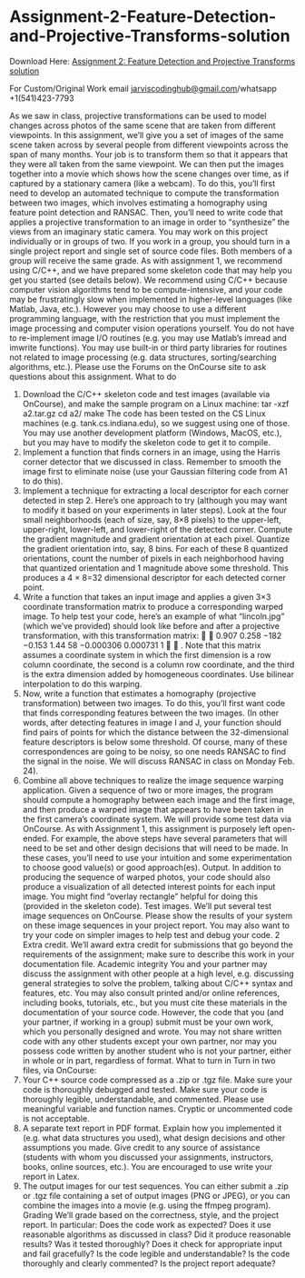 # Assignment-2-Feature-Detection-and-Projective-Transforms-solution

Download Here: [Assignment 2: Feature Detection and Projective Transforms solution](https://jarviscodinghub.com/assignment/assignment-2-feature-detection-and-projective-transforms-solution/)

For Custom/Original Work email jarviscodinghub@gmail.com/whatsapp +1(541)423-7793

As we saw in class, projective transformations can be used to model changes across photos of the same scene
that are taken from different viewpoints. In this assignment, we’ll give you a set of images of the same scene
taken across by several people from different viewpoints across the span of many months. Your job is to
transform them so that it appears that they were all taken from the same viewpoint. We can then put the
images together into a movie which shows how the scene changes over time, as if captured by a stationary
camera (like a webcam). To do this, you’ll first need to develop an automated technique to compute the
transformation between two images, which involves estimating a homography using feature point detection
and RANSAC. Then, you’ll need to write code that applies a projective transformation to an image in order
to “synthesize” the views from an imaginary static camera.
You may work on this project individually or in groups of two. If you work in a group, you should turn in
a single project report and single set of source code files. Both members of a group will receive the same
grade.
As with assignment 1, we recommend using C/C++, and we have prepared some skeleton code that may help
you get you started (see details below). We recommend using C/C++ because computer vision algorithms
tend to be compute-intensive, and your code may be frustratingly slow when implemented in higher-level
languages (like Matlab, Java, etc.). However you may choose to use a different programming language, with
the restriction that you must implement the image processing and computer vision operations yourself. You
do not have to re-implement image I/O routines (e.g. you may use Matlab’s imread and imwrite functions).
You may use built-in or third party libraries for routines not related to image processing (e.g. data structures,
sorting/searching algorithms, etc.).
Please use the Forums on the OnCourse site to ask questions about this assignment.
What to do
1. Download the C/C++ skeleton code and test images (available via OnCourse), and make the sample
program on a Linux machine:
tar -xzf a2.tar.gz
cd a2/
make
The code has been tested on the CS Linux machines (e.g. tank.cs.indiana.edu), so we suggest using
one of those. You may use another development platform (Windows, MacOS, etc.), but you may have
to modify the skeleton code to get it to compile.
2. Implement a function that finds corners in an image, using the Harris corner detector that we discussed
in class. Remember to smooth the image first to eliminate noise (use your Gaussian filtering code from
A1 to do this).
3. Implement a technique for extracting a local descriptor for each corner detected in step 2. Here’s one
approach to try (although you may want to modify it based on your experiments in later steps). Look
at the four small neighborhoods (each of size, say, 8×8 pixels) to the upper-left, upper-right, lower-left,
and lower-right of the detected corner. Compute the gradient magnitude and gradient orientation
at each pixel. Quantize the gradient orientation into, say, 8 bins. For each of these 8 quantized
orientations, count the number of pixels in each neighborhood having that quantized orientation and
1
magnitude above some threshold. This produces a 4 × 8=32 dimensional descriptor for each detected
corner point.
4. Write a function that takes an input image and applies a given 3×3 coordinate transformation matrix to
produce a corresponding warped image. To help test your code, here’s an example of what “lincoln.jpg”
(which we’ve provided) should look like before and after a projective transformation,
with this transformation matrix:


0.907 0.258 −182
−0.153 1.44 58
−0.000306 0.000731 1

 .
Note that this matrix assumes a coordinate system in which the first dimension is a row column
coordinate, the second is a column row coordinate, and the third is the extra dimension added by
homogeneous coordinates.
Use bilinear interpolation to do this warping.
5. Now, write a function that estimates a homography (projective transformation) between two images.
To do this, you’ll first want code that finds corresponding features between the two images. (In other
words, after detecting features in image I and J, your function should find pairs of points for which
the distance between the 32-dimensional feature descriptors is below some threshold. Of course, many
of these correspondences are going to be noisy, so one needs RANSAC to find the signal in the noise.
We will discuss RANSAC in class on Monday Feb. 24).
6. Combine all above techniques to realize the image sequence warping application. Given a sequence
of two or more images, the program should compute a homography between each image and the
first image, and then produce a warped image that appears to have been taken in the first camera’s
coordinate system. We will provide some test data via OnCourse.
As with Assignment 1, this assignment is purposely left open-ended. For example, the above steps have
several parameters that will need to be set and other design decisions that will need to be made. In
these cases, you’ll need to use your intuition and some experimentation to choose good value(s) or good
approach(es).
Output. In addition to producing the sequence of warped photos, your code should also produce a visualization of all detected interest points for each input image. You might find “overlay rectangle” helpful for
doing this (provided in the skeleton code).
Test images. We’ll put several test image sequences on OnCourse. Please show the results of your system
on these image sequences in your project report. You may also want to try your code on simpler images to
help test and debug your code.
2
Extra credit. We’ll award extra credit for submissions that go beyond the requirements of the assignment;
make sure to describe this work in your documentation file.
Academic integrity
You and your partner may discuss the assignment with other people at a high level, e.g. discussing general
strategies to solve the problem, talking about C/C++ syntax and features, etc. You may also consult
printed and/or online references, including books, tutorials, etc., but you must cite these materials in the
documentation of your source code. However, the code that you (and your partner, if working in a group)
submit must be your own work, which you personally designed and wrote. You may not share written code
with any other students except your own partner, nor may you possess code written by another student who
is not your partner, either in whole or in part, regardless of format.
What to turn in
Turn in two files, via OnCourse:
1. Your C++ source code compressed as a .zip or .tgz file. Make sure your code is thoroughly debugged
and tested. Make sure your code is thoroughly legible, understandable, and commented. Please use
meaningful variable and function names. Cryptic or uncommented code is not acceptable.
2. A separate text report in PDF format. Explain how you implemented it (e.g. what data structures you
used), what design decisions and other assumptions you made. Give credit to any source of assistance
(students with whom you discussed your assignments, instructors, books, online sources, etc.). You
are encouraged to use write your report in Latex.
3. The output images for our test sequences. You can either submit a .zip or .tgz file containing a set of
output images (PNG or JPEG), or you can combine the images into a movie (e.g. using the ffmpeg
program).
Grading
We’ll grade based on the correctness, style, and the project report. In particular: Does the code work
as expected? Does it use reasonable algorithms as discussed in class? Did it produce reasonable results?
Was it tested thoroughly? Does it check for appropriate input and fail gracefully? Is the code legible and
understandable? Is the code thoroughly and clearly commented? Is the project report adequate?

